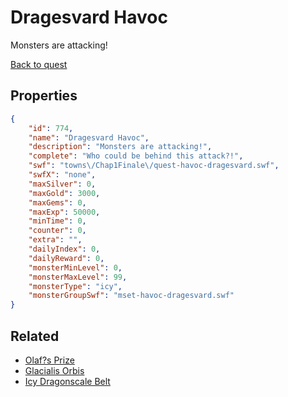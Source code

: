 # Dragesvard Havoc

Monsters are attacking!

[Back to quest](../quests.md)

## Properties

```json
{
    "id": 774,
    "name": "Dragesvard Havoc",
    "description": "Monsters are attacking!",
    "complete": "Who could be behind this attack?!",
    "swf": "towns\/Chap1Finale\/quest-havoc-dragesvard.swf",
    "swfX": "none",
    "maxSilver": 0,
    "maxGold": 3000,
    "maxGems": 0,
    "maxExp": 50000,
    "minTime": 0,
    "counter": 0,
    "extra": "",
    "dailyIndex": 0,
    "dailyReward": 0,
    "monsterMinLevel": 0,
    "monsterMaxLevel": 99,
    "monsterType": "icy",
    "monsterGroupSwf": "mset-havoc-dragesvard.swf"
}
```

## Related

- [Olaf?s Prize](../items/5505-olaf-s-prize.md)
- [Glacialis Orbis](../items/5511-glacialis-orbis.md)
- [Icy Dragonscale Belt](../items/5514-icy-dragonscale-belt.md)

